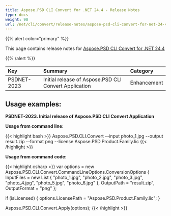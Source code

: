 ```yaml
---
title: Aspose.PSD CLI Convert for .NET 24.4 - Release Notes
type: docs
weight: 90
url: /net/cli/convert/release-notes/aspose-psd-cli-convert-for-net-24-4-release-notes/
---
```


{{% alert color="primary" %}}

This page contains release notes for [Aspose.PSD CLI Convert for .NET 24.4](https://www.nuget.org/packages/Aspose.PSD.CLI.Convert/)

{{% /alert %}}

| **Key**     | **Summary**                                              | **Category** |
|:------------|:---------------------------------------------------------|:-------------|
| PSDNET-2023 | Initial release of Aspose.PSD CLI Convert Application |  Enhancement |


## **Usage examples:**

**PSDNET-2023. Initial release of Aspose.PSD CLI Convert Application**

**Usage from command line:**

{{< highlight bash >}}
Aspose.PSD.CLI.Convert --input photo_1.jpg --output result.zip --format png --license Aspose.PSD.Product.Family.lic
{{< /highlight >}}

**Usage from command code:**

{{< highlight csharp >}}
var options = new Aspose.PSD.CLI.Convert.CommandLineOptions.ConversionOptions
{
    InputFiles = new List<string> { "photo_1.jpg", "photo_2.jpg", "photo_3.jpg", "photo_4.jpg", "photo_5.jpg", "photo_6.jpg" },
    OutputPath = "result.zip",
    OutputFormat = "png"
};


if (isLicensed)
{
    options.LicensePath = "Aspose.PSD.Product.Family.lic";
}

Aspose.PSD.CLI.Convert.Apply(options);
{{< /highlight >}}